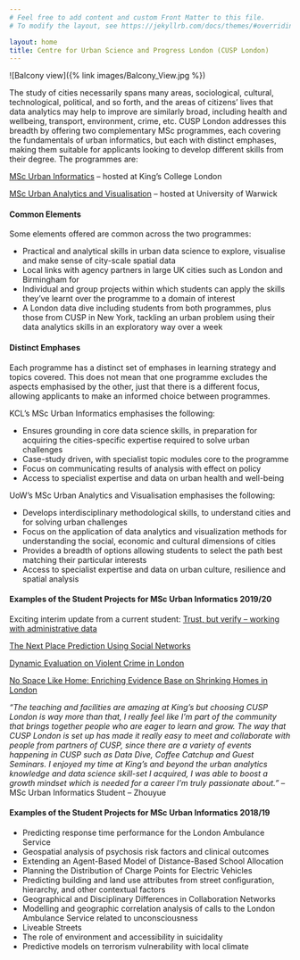 ```yaml
---
# Feel free to add content and custom Front Matter to this file.
# To modify the layout, see https://jekyllrb.com/docs/themes/#overriding-theme-defaults

layout: home
title: Centre for Urban Science and Progress London (CUSP London)
---
```


![Balcony view]({% link images/Balcony_View.jpg %})

The study of cities necessarily spans many areas, sociological, cultural, technological, political, and so forth, and the areas of citizens’ lives that data analytics may help to improve are similarly broad, including health and wellbeing, transport, environment, crime, etc. CUSP London addresses this breadth by offering two complementary MSc programmes, each covering the fundamentals of urban informatics, but each with distinct emphases, making them suitable for applicants looking to develop different skills from their degree.
The programmes are:

[MSc Urban Informatics](https://www.kcl.ac.uk/study/postgraduate/taught-courses/urban-informatics-msc.aspx) – hosted at King’s College London

[MSc Urban Analytics and Visualisation](https://warwick.ac.uk/fac/cross_fac/cim/study/msc-urban-informatics-analytics/)  – hosted at University of Warwick

#### Common Elements

Some elements offered are common across the two programmes:

* Practical and analytical skills in urban data science to explore, visualise and make sense of city-scale spatial data
* Local links with agency partners in large UK cities such as London and Birmingham for
* Individual and group projects within which students can apply the skills they’ve learnt over the programme to a domain of interest
* A London data dive including students from both programmes, plus those from CUSP in New York, tackling an urban problem using their data analytics skills in an exploratory way over a week

#### Distinct Emphases

Each programme has a distinct set of emphases in learning strategy and topics covered. This does not mean that one programme excludes the aspects emphasised by the other, just that there is a different focus, allowing applicants to make an informed choice between programmes.

KCL’s MSc Urban Informatics emphasises the following:

* Ensures grounding in core data science skills, in preparation for acquiring the cities-specific expertise required to solve urban challenges
* Case-study driven, with specialist topic modules core to the programme
* Focus on communicating results of analysis with effect on policy
* Access to specialist expertise and data on urban health and well-being

UoW’s MSc Urban Analytics and Visualisation emphasises the following:

* Develops interdisciplinary methodological skills, to understand cities and for solving urban challenges
* Focus on the application of data analytics and visualization methods for understanding the social, economic and cultural dimensions of cities
* Provides a breadth of options allowing students to select the path best matching their particular interests
* Access to specialist expertise and data on urban culture, resilience and spatial analysis

#### Examples of the Student Projects for MSc Urban Informatics 2019/20 

Exciting interim update from a current student: [Trust, but verify – working with administrative data](https://kingsgeocomputation.org/2020/02/19/trust-but-verify-working-with-administrative-data/)

[The Next Place Prediction Using Social Networks](https://media.kcl.ac.uk/media/The+Next+Place+Prediction+Using+Social+Networks/1_3h5y59nn)

[Dynamic Evaluation on Violent Crime in London](https://media.kcl.ac.uk/media/Dynamic+Evaluation+on+Violent+Crime+in+London/1_1ijbxpva)

[No Space Like Home: Enriching Evidence Base on Shrinking Homes in London](https://media.kcl.ac.uk/media/No+Space+Like+HomeA+Enriching+Evidence+Base+on+Shrinking+Homes+in+London/1_1ygnl78v)



*“The teaching and facilities are amazing at King’s but choosing CUSP London is way more than that,  I really feel like I’m part of the community that brings together people who are eager to learn and grow. The way that CUSP London is set up has made it really easy to meet and collaborate with people from partners of CUSP, since there are a variety of events happening in CUSP such as Data Dive, Coffee Catchup and Guest Seminars. I enjoyed my time at King’s and beyond the urban analytics knowledge and data science skill-set I acquired, I was able to boost a growth mindset which is needed for a career I’m truly passionate about.”* – MSc Urban Informatics Student – Zhouyue

#### Examples of the Student Projects for MSc Urban Informatics 2018/19

* Predicting response time performance for the London Ambulance Service
* Geospatial analysis of psychosis risk factors and clinical outcomes
* Extending an Agent-Based Model of Distance-Based School Allocation
* Planning the Distribution of Charge Points for Electric Vehicles
* Predicting building and land use attributes from street configuration, hierarchy, and other contextual factors
* Geographical and Disciplinary Differences in Collaboration Networks
* Modelling and geographic correlation analysis of calls to the London Ambulance Service related to unconsciousness
* Liveable Streets
* The role of environment and accessibility in suicidality
* Predictive models on terrorism vulnerability with local climate
 
